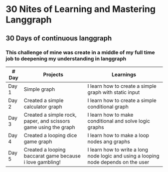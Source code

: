 # 30 Nites of Learning and Mastering Langgraph
## 30 Days of continuous langgraph
### This challenge of mine was create in a middle of my full time job to deepening my understanding in langgraph

| # Day        |  Projects                        | Learnings |
|--------------|----------------------------------|-----------|
| Day 1 | Simple graph        | I learn how to create a simple graph with static input |
| Day 2 | Created a simple calculator graph | I learn how to create a simple conditional graph |
| Day 3 | Created a simple rock, paper, and scissors game using the graph | I learn how to make conditional and solve logic graphs |
| Day 4 | Created a looping dice game graph | I learn how to make a loop nodes ang graphs |
| Day 5 | Created a looping baccarat game because i love gambling! | I learn how to write a long node logic and using a looping node depends on the user|